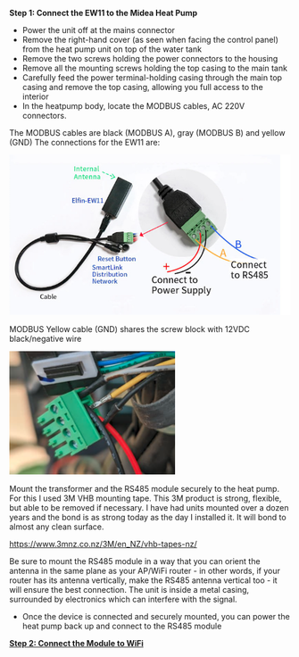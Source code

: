 **Step 1: Connect the EW11 to the Midea Heat Pump**

- Power the unit off at the mains connector
- Remove the right-hand cover (as seen when facing the control panel) from the heat pump unit on top of the water tank
- Remove the two screws holding the power connectors to the housing
- Remove all the mounting screws holding the top casing to the main tank
- Carefully feed the power terminal-holding casing through the main top casing and remove the top casing, allowing you full access to the interior
- In the heatpump body, locate the MODBUS cables, AC 220V connectors.

The MODBUS cables are black (MODBUS A), gray (MODBUS B) and yellow (GND)
The connections for the EW11 are:

![Alt text](images/Elfin%20EW11%20Connection%20Diagram.png)

MODBUS Yellow cable (GND) shares the screw block with 12VDC black/negative wire

![Alt text](images/Screw%20Block%20Wiring.png)

Mount the transformer and the RS485 module securely to the heat pump. For this I used 3M VHB mounting tape. This 3M product is strong, flexible, but able to be removed if necessary. I have had units mounted over a dozen years and the bond is as strong today as the day I installed it. It will bond to almost any clean surface.

https://www.3mnz.co.nz/3M/en_NZ/vhb-tapes-nz/

Be sure to mount the RS485 module in a way that you can orient the antenna in the same plane as your AP/WiFi router - in other words, if your router has its antenna vertically, make the RS485 antenna vertical too - it will ensure the best connection. The unit is inside a metal casing, surrounded by electronics which can interfere with the signal.

- Once the device is connected and securely mounted, you can power the heat pump back up and connect to the RS485 module

[**Step 2: Connect the Module to WiFi**](step2.md)

